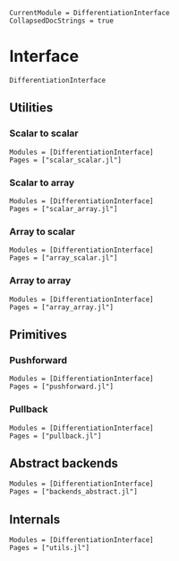 ```@meta
CurrentModule = DifferentiationInterface
CollapsedDocStrings = true
```

# Interface

```@docs
DifferentiationInterface
```

## Utilities

### Scalar to scalar

```@autodocs
Modules = [DifferentiationInterface]
Pages = ["scalar_scalar.jl"]
```

### Scalar to array

```@autodocs
Modules = [DifferentiationInterface]
Pages = ["scalar_array.jl"]
```

### Array to scalar

```@autodocs
Modules = [DifferentiationInterface]
Pages = ["array_scalar.jl"]
```

### Array to array

```@autodocs
Modules = [DifferentiationInterface]
Pages = ["array_array.jl"]
```

## Primitives

### Pushforward

```@autodocs
Modules = [DifferentiationInterface]
Pages = ["pushforward.jl"]
```

### Pullback

```@autodocs
Modules = [DifferentiationInterface]
Pages = ["pullback.jl"]
```

## Abstract backends

```@autodocs
Modules = [DifferentiationInterface]
Pages = ["backends_abstract.jl"]
```

## Internals

```@autodocs
Modules = [DifferentiationInterface]
Pages = ["utils.jl"]
```
